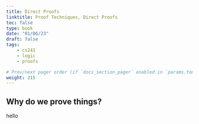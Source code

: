 ```yaml
---
title: Direct Proofs
linktitle: Proof Techniques, Direct Proofs
toc: false
type: book
date: "01/06/23"
draft: false
tags:
    - cs241
    - logic
    - proofs

# Prev/next pager order (if `docs_section_pager` enabled in `params.toml`)
weight: 215
---
```


## Why do we prove things?

hello